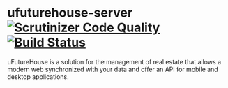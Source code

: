 
# ufuturehouse-server [![Scrutinizer Code Quality](https://scrutinizer-ci.com/g/xinjia95/ufuturehouse-server/badges/quality-score.png?b=master)](https://scrutinizer-ci.com/g/xinjia95/ufuturehouse-server/?branch=master) [![Build Status](https://travis-ci.org/xinjia95/ufuturehouse-server.svg?branch=master)](https://travis-ci.org/xinjia95/ufuturehouse-server)
uFutureHouse is a solution for the management of real estate that allows a modern web synchronized with your data and offer an API for mobile and desktop applications.
